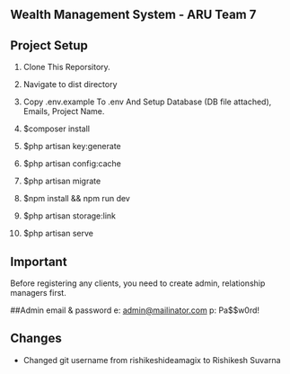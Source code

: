 ## Wealth Management System - ARU Team 7

## Project Setup

1. Clone This Reporsitory.

2. Navigate to dist directory

3. Copy .env.example To .env And Setup Database (DB file attached), Emails, Project Name.

4. $composer install

5. $php artisan key:generate

6. $php artisan config:cache

7. $php artisan migrate

8. $npm install && npm run dev

9. $php artisan storage:link

10. $php artisan serve

## Important
Before registering any clients, you need to create admin, relationship managers first. 

##Admin email & password
e: admin@mailinator.com
p: Pa$$w0rd!

## Changes
* Changed git username from rishikeshideamagix to Rishikesh Suvarna